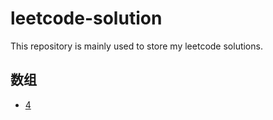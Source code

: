# leetcode-solution
This repository is mainly used to store my leetcode solutions.

## 数组
- [4](https://sxrekord.com/a_solut_of_lc4/)
